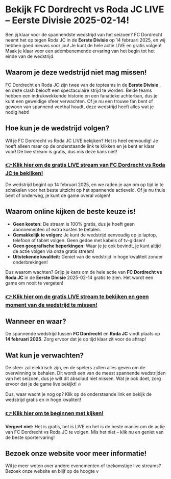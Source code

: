 # Bekijk FC Dordrecht vs Roda JC LIVE – Eerste Divisie 2025-02-14!

Ben jij klaar voor de spannendste wedstrijd van het seizoen? FC Dordrecht neemt het op tegen Roda JC in de **Eerste Divisie** op 14 februari 2025, en wij hebben goed nieuws voor jou! Je kunt de hele actie LIVE en gratis volgen! Maak je klaar voor een adembenemende ervaring van het begin tot het einde van de wedstrijd.

## Waarom je deze wedstrijd niet mag missen!

FC Dordrecht en Roda JC zijn twee van de topteams in de **Eerste Divisie** , en deze clash belooft een spectaculaire strijd te worden. Beide teams hebben een indrukwekkende historie en een fanatieke achterban, dus je kunt een geweldige sfeer verwachten. Of je nu een trouwe fan bent of gewoon van spannend voetbal houdt, deze wedstrijd heeft alles wat je nodig hebt!

## Hoe kun je de wedstrijd volgen?

Wil je FC Dordrecht vs Roda JC LIVE bekijken? Het is heel eenvoudig! Je hoeft alleen maar op de onderstaande link te klikken en je bent er klaar voor! De live stream is gratis, dus mis deze kans niet!

### [**👉 Klik hier om de gratis LIVE stream van FC Dordrecht vs Roda JC te bekijken!**](https://tinyurl.com/livestreamfreeo?st=FC+Dordrecht+vs+Roda+JC&si=ghc)

De wedstrijd begint op 14 februari 2025, en we raden je aan om op tijd in te schakelen voor het beste uitzicht op het spannende actieveld. Of je nu thuis bent of onderweg, je kunt de game overal volgen!

## Waarom online kijken de beste keuze is!

- **Geen kosten:** De stream is 100% gratis, dus je hoeft geen abonnementen of extra kosten te betalen.
- **Gemakkelijk te volgen:** Je kunt de wedstrijd eenvoudig op je laptop, telefoon of tablet volgen. Geen gedoe met kabels of tv-gidsen!
- **Geen geografische beperkingen:** Waar je je ook bevindt, je kunt altijd de actie volgen via onze gratis stream!
- **Uitstekende kwaliteit:** Geniet van de wedstrijd in hoge kwaliteit zonder onderbrekingen!

Dus waarom wachten? Grijp je kans om de hele actie van **FC Dordrecht vs Roda JC** in de **Eerste Divisie** 2025-02-14 gratis te zien. Het wordt een game om nooit te vergeten!

### [**👉 Klik hier om de gratis LIVE stream te bekijken en geen moment van de wedstrijd te missen!**](https://tinyurl.com/livestreamfreeo?st=FC+Dordrecht+vs+Roda+JC&si=ghc)

## Wanneer en waar?

De spannende wedstrijd tussen **FC Dordrecht** en **Roda JC** vindt plaats op **14 februari 2025**. Zorg ervoor dat je op tijd klaar zit voor de aftrap!

## Wat kun je verwachten?

De sfeer zal elektrisch zijn, en de spelers zullen alles geven om de overwinning te behalen. Dit wordt een van de meest spannende wedstrijden van het seizoen, dus je wilt dit absoluut niet missen. Wat je ook doet, zorg ervoor dat je de game live bekijkt! 🔥

Dus, waar wacht je nog op? Klik op de onderstaande link en bekijk de wedstrijd gratis en in hoge kwaliteit!

### [**👉 Klik hier om te beginnen met kijken!**](https://tinyurl.com/livestreamfreeo?st=FC+Dordrecht+vs+Roda+JC&si=ghc)

**Vergeet niet:** Het is gratis, het is LIVE en het is de beste manier om de actie van FC Dordrecht vs Roda JC te volgen. Mis het niet – klik nu en geniet van de beste sportervaring!

## Bezoek onze website voor meer informatie!

Wil je meer weten over andere evenementen of toekomstige live streams? Bezoek onze website en blijf op de hoogte v
